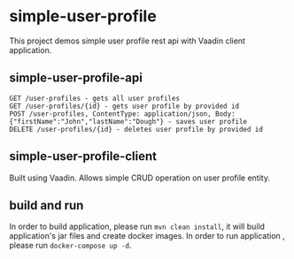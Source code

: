 # simple-user-profile

This project demos simple user profile rest api with Vaadin client application.


## simple-user-profile-api
	GET /user-profiles - gets all user profiles
	GET /user-profiles/{id} - gets user profile by provided id
	POST /user-profiles, ContentType: application/json, Body: {"firstName":"John","lastName":"Dough"} - saves user profile
	DELETE /user-profiles/{id} - deletes user profile by provided id
	
	
## simple-user-profile-client

Built using Vaadin. Allows simple CRUD operation on user profile entity.


## build and run

In order to build application, please run `mvn clean install`, it will build application's jar files and create docker images.
In order to run application , please run `docker-compose up -d`. 